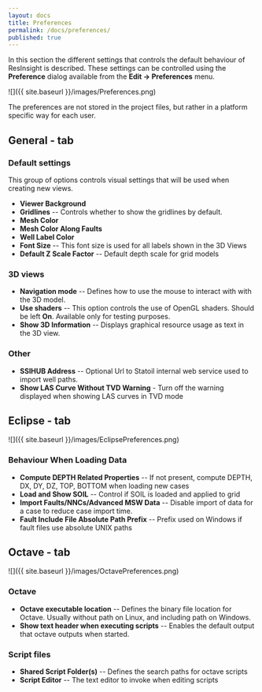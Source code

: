 ```yaml
---
layout: docs
title: Preferences
permalink: /docs/preferences/
published: true
---
```


In this section the different settings that controls the default behaviour of ResInsight is described. These settings can be controlled using the **Preference** dialog available from the **Edit -> Preferences** menu.

![]({{ site.baseurl }}/images/Preferences.png)

The preferences are not stored in the project files, but rather in a platform specific way for each user. 

## General - tab

### Default settings

This group of options controls visual settings that will be used when creating new views.

- **Viewer Background** 
- **Gridlines** -- Controls whether to show the gridlines by default.
- **Mesh Color** 
- **Mesh Color Along Faults**
- **Well Label Color**
- **Font Size** -- This font size is used for all labels shown in the 3D Views
- **Default Z Scale Factor** -- Default depth scale for grid models

### 3D views
- **Navigation mode** -- Defines how to use the mouse to interact with with the 3D model.
- **Use shaders** -- This option controls the use of OpenGL shaders. Should be left **On**. Available only for testing purposes.
- **Show 3D Information** -- Displays graphical resource usage as text in the 3D view.

### Other

- **SSIHUB Address** -- Optional Url to Statoil internal web service used to import well paths.
- **Show LAS Curve Without TVD Warning** - Turn off the warning displayed when showing LAS curves in TVD mode

## Eclipse - tab

![]({{ site.baseurl }}/images/EclipsePreferences.png)

### Behaviour When Loading Data

- **Compute DEPTH Related Properties** -- If not present, compute DEPTH, DX, DY, DZ, TOP, BOTTOM when loading new cases
- **Load and Show SOIL** -- Control if SOIL is loaded and applied to grid
- **Import Faults/NNCs/Advanced MSW Data** -- Disable import of data for a case to reduce case import time.
- **Fault Include File Absolute Path Prefix** -- Prefix used on Windows if fault files use absolute UNIX paths

## Octave - tab

![]({{ site.baseurl }}/images/OctavePreferences.png)

### Octave

- **Octave executable location** -- Defines the binary file location for Octave. Usually without path on Linux, and including path on Windows.
- **Show text header when executing scripts** -- Enables the default output that octave outputs when started.

### Script files

- **Shared Script Folder(s)** -- Defines the search paths for octave scripts
- **Script Editor** -- The text editor to invoke when editing scripts

